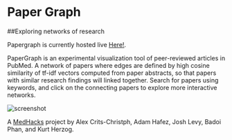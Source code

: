 # Paper Graph
##Exploring networks of research

 Papergraph is currently hosted live [Here!](http://54.152.109.239/).

 PaperGraph is an experimental visualization tool of peer-reviewed articles in PubMed. A network of papers where edges are defined by high cosine similarity of tf-idf vectors computed from paper abstracts, so that papers with similar research findings will linked together. Search for papers using keywords, and click on the connecting papers to explore more interactive networks. 
 
 ![screenshot](http://i.imgur.com/UDVi9xH.png)
 
A [MedHacks](http://medhacks.org/) project by Alex Crits-Christph, Adam Hafez, Josh Levy, Badoi Phan, and Kurt Herzog.

